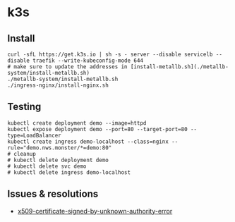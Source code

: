 # k3s

## Install

```shellscript
curl -sfL https://get.k3s.io | sh -s - server --disable servicelb --disable traefik --write-kubeconfig-mode 644
# make sure to update the addresses in [install-metallb.sh](./metallb-system/install-metallb.sh)
./metallb-system/install-metallb.sh
./ingress-nginx/install-nginx.sh
```

## Testing

```shellscript
kubectl create deployment demo --image=httpd
kubectl expose deployment demo --port=80 --target-port=80 --type=LoadBalancer
kubectl create ingress demo-localhost --class=nginx --rule="demo.nws.monster/*=demo:80"
# cleanup
# kubectl delete deployment demo
# kubectl delete svc demo
# kubectl delete ingress demo-localhost
```

## Issues & resolutions

- [x509-certificate-signed-by-unknown-authority-error](https://fabianlee.org/2022/01/29/nginx-ingress-nginx-controller-admission-error-x509-certificate-signed-by-unknown-authority/)
